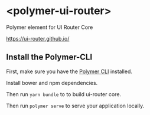 # \<polymer-ui-router\>

Polymer element for UI Router Core

https://ui-router.github.io/

## Install the Polymer-CLI

First, make sure you have the [Polymer CLI](https://www.npmjs.com/package/polymer-cli) installed. 

Install bower and npm dependencies.

Then run `yarn bundle` to to build ui-router core.

Then run `polymer serve` to serve your application locally.
